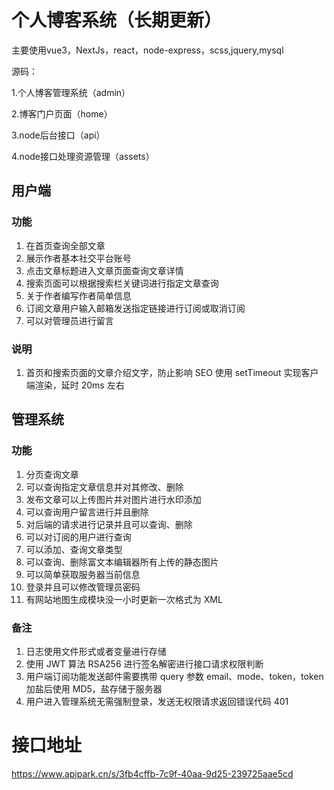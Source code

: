 
# 个人博客系统（长期更新）

主要使用vue3，NextJs，react，node-express，scss,jquery,mysql

源码：

1.个人博客管理系统（admin）

2.博客门户页面（home）

3.node后台接口（api）

4.node接口处理资源管理（assets）

## 用户端

### 功能

1.  在首页查询全部文章
2.  展示作者基本社交平台账号
3.  点击文章标题进入文章页面查询文章详情
4.  搜索页面可以根据搜索栏关键词进行指定文章查询
5.  关于作者编写作者简单信息
6.  订阅文章用户输入邮箱发送指定链接进行订阅或取消订阅
7.  可以对管理员进行留言

### 说明

1.  首页和搜索页面的文章介绍文字，防止影响 SEO 使用 setTimeout 实现客户端渲染，延时 20ms 左右

## 管理系统

### 功能

1.  分页查询文章
2.  可以查询指定文章信息并对其修改、删除
3.  发布文章可以上传图片并对图片进行水印添加
4.  可以查询用户留言进行并且删除
5.  对后端的请求进行记录并且可以查询、删除
6.  可以对订阅的用户进行查询
7.  可以添加、查询文章类型
8.  可以查询、删除富文本编辑器所有上传的静态图片
9.  可以简单获取服务器当前信息
10. 登录并且可以修改管理员密码
11. 有网站地图生成模块没一小时更新一次格式为 XML

### 备注

1.  日志使用文件形式或者变量进行存储
2.  使用 JWT 算法 RSA256 进行签名解密进行接口请求权限判断
3.  用户端订阅功能发送邮件需要携带 query 参数 email、mode、token，token 加盐后使用 MD5，盐存储于服务器
4.  用户进入管理系统无需强制登录，发送无权限请求返回错误代码 401

# 接口地址

https://www.apipark.cn/s/3fb4cffb-7c9f-40aa-9d25-239725aae5cd
